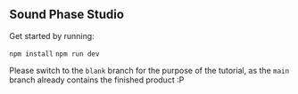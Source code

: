 ## Sound Phase Studio

Get started by running:

`npm install`
`npm run dev`

Please switch to the `blank` branch for the purpose of the tutorial, as the `main` branch already contains the finished product :P
